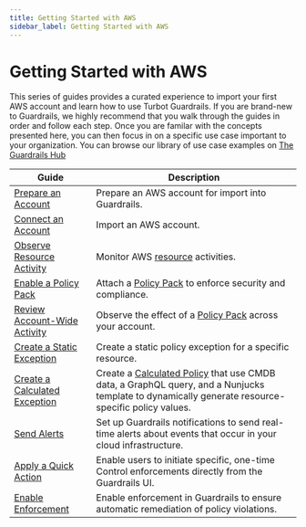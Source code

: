 ```yaml
---
title: Getting Started with AWS
sidebar_label: Getting Started with AWS
---
```


# Getting Started with AWS

This series of guides provides a curated experience to import your first AWS account and learn how to use Turbot Guardrails. If you are brand-new to Guardrails, we highly recommend that you walk through the guides in order and follow each step. Once you are familar with the concepts presented here, you can then focus in on a specific use case important to your organization.  You can browse our library of use case examples on [The Guardrails Hub](https://hub.guardrails.turbot.com/)

| Guide | Description
| - | - |
| [Prepare an Account](getting-started/getting-started-aws/prepare-account) | Prepare an AWS account for import into Guardrails. |
| [Connect an Account](getting-started/getting-started-aws/connect-an-account) | Import an AWS account. |
| [Observe Resource Activity](getting-started/getting-started-aws/observe-aws-activity) | Monitor AWS [resource](guardrails/docs/reference/glossary#resource) activities. |
| [Enable a Policy Pack](getting-started/getting-started-aws/enable-policy-pack) | Attach a [Policy Pack](guardrails/docs/concepts/policy-packs) to enforce security and compliance. |
| [Review Account-Wide Activity](getting-started/getting-started-aws/review-account-wide) | Observe the effect of a [Policy Pack](guardrails/docs/concepts/policy-packs) across your account. |
| [Create a Static Exception](getting-started/getting-started-aws/create-static-exception) | Create a static policy exception for a specific resource. |
| [Create a Calculated Exception](getting-started/getting-started-aws/create-calculated-exception) | Create a [Calculated Policy](guardrails/docs/reference/glossary#calculated-policy) that use CMDB data, a GraphQL query, and a Nunjucks template to dynamically generate resource-specific policy values. |
| [Send Alerts](getting-started/getting-started-aws/send-alert-to-email) | Set up Guardrails notifications to send real-time alerts about events that occur in your cloud infrastructure. |
| [Apply a Quick Action](getting-started/getting-started-aws/apply-quick-action) | Enable users to initiate specific, one-time Control enforcements directly from the Guardrails UI. |
| [Enable Enforcement](getting-started/getting-started-aws/enable-enforcement) | Enable enforcement in Guardrails to ensure automatic remediation of policy violations. |
